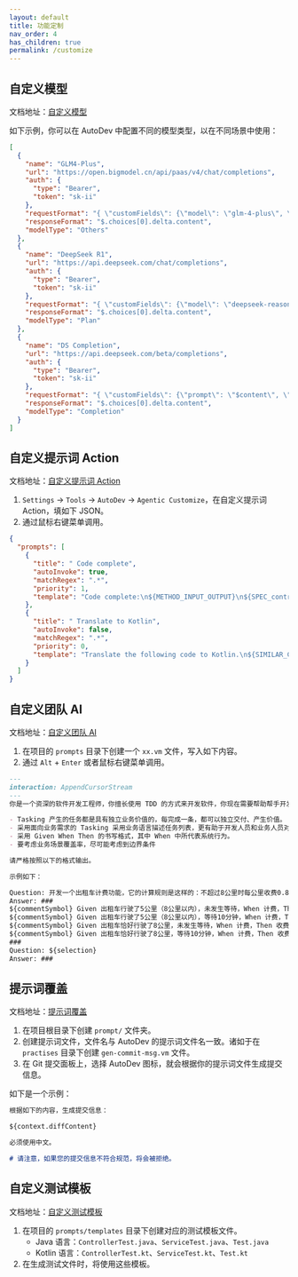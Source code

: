 ```yaml
---
layout: default
title: 功能定制
nav_order: 4
has_children: true
permalink: /customize
---
```


## 自定义模型

文档地址：[自定义模型](/customize/custom-llm-server)

如下示例，你可以在 AutoDev 中配置不同的模型类型，以在不同场景中使用：

```json
[
  {
    "name": "GLM4-Plus",
    "url": "https://open.bigmodel.cn/api/paas/v4/chat/completions",
    "auth": {
      "type": "Bearer",
      "token": "sk-ii"
    },
    "requestFormat": "{ \"customFields\": {\"model\": \"glm-4-plus\", \"stream\": true}}",
    "responseFormat": "$.choices[0].delta.content",
    "modelType": "Others"
  },
  {
    "name": "DeepSeek R1",
    "url": "https://api.deepseek.com/chat/completions",
    "auth": {
      "type": "Bearer",
      "token": "sk-ii"
    },
    "requestFormat": "{ \"customFields\": {\"model\": \"deepseek-reasoner\", \"stream\": true}}",
    "responseFormat": "$.choices[0].delta.content",
    "modelType": "Plan"
  },
  {
    "name": "DS Completion",
    "url": "https://api.deepseek.com/beta/completions",
    "auth": {
      "type": "Bearer",
      "token": "sk-ii"
    },
    "requestFormat": "{ \"customFields\": {\"prompt\": \"$content\", \"model\": \"deepseek-chat\", \"max_tokens\": 128 }}",
    "responseFormat": "$.choices[0].delta.content",
    "modelType": "Completion"
  }
]
```

## 自定义提示词 Action

文档地址：[自定义提示词 Action](/customize/custom-action)

1. `Settings` -> `Tools` -> `AutoDev` -> `Agentic Customize`，在自定义提示词 Action，填如下 JSON。
2. 通过鼠标右键菜单调用。

```json
{
  "prompts": [
    {
      "title": " Code complete",
      "autoInvoke": true,
      "matchRegex": ".*",
      "priority": 1,
      "template": "Code complete:\n${METHOD_INPUT_OUTPUT}\n${SPEC_controller}\n\n${SELECTION}"
    },
    {
      "title": " Translate to Kotlin",
      "autoInvoke": false,
      "matchRegex": ".*",
      "priority": 0,
      "template": "Translate the following code to Kotlin.\n${SIMILAR_CHUNK}\nCompare these snippets:\n${METHOD_INPUT_OUTPUT}\nHere is the code:\n${SELECTION}"
    }
  ]
}
```

## 自定义团队 AI

文档地址：[自定义团队 AI](/customize/custom-team-ai)

1. 在项目的 `prompts` 目录下创建一个 `xx.vm` 文件，写入如下内容。
2. 通过 `Alt` + `Enter` 或者鼠标右键菜单调用。

```markdown
---
interaction: AppendCursorStream
---
你是一个资深的软件开发工程师，你擅长使用 TDD 的方式来开发软件，你现在需要帮助帮手开发人员做好 Tasking，以方便于编写测试用例。

- Tasking 产生的任务都是具有独立业务价值的，每完成一条，都可以独立交付、产生价值。
- 采用面向业务需求的 Tasking 采用业务语言描述任务列表，更有助于开发人员和业务人员对需求进行详细的沟通和确认。
- 采用 Given When Then 的书写格式，其中 When 中所代表系统行为。
- 要考虑业务场景覆盖率，尽可能考虑到边界条件

请严格按照以下的格式输出。

示例如下：

Question: 开发一个出租车计费功能，它的计算规则是这样的：不超过8公里时每公里收费0.8元，超过8公里则每公里加收50%长途费，停车等待时每分钟加收0.25元。
Answer: ###
${commentSymbol} Given 出租车行驶了5公里（8公里以内），未发生等待，When 计费，Then 收费4元
${commentSymbol} Given 出租车行驶了5公里（8公里以内），等待10分钟，When 计费，Then 收费6.5元
${commentSymbol} Given 出租车恰好行驶了8公里，未发生等待，When 计费，Then 收费6.4元
${commentSymbol} Given 出租车恰好行驶了8公里，等待10分钟，When 计费，Then 收费8.9元
###
Question: ${selection}
Answer: ###
```

## 提示词覆盖

文档地址：[提示词覆盖](/customize/prompt-override.md)

1. 在项目根目录下创建 `prompt/` 文件夹。
2. 创建提示词文件，文件名与 AutoDev 的提示词文件名一致。诸如于在 `practises` 目录下创建 `gen-commit-msg.vm` 文件。
3. 在 Git 提交面板上，选择 AutoDev 图标，就会根据你的提示词文件生成提交信息。

如下是一个示例：

```markdown
根据如下的内容，生成提交信息：

${context.diffContent}

必须使用中文。

# 请注意，如果您的提交信息不符合规范，将会被拒绝。
```

## 自定义测试模板

文档地址：[自定义测试模板](/customize/custom-test-template.md)

1. 在项目的 `prompts/templates` 目录下创建对应的测试模板文件。
    - Java 语言：`ControllerTest.java`、`ServiceTest.java`、`Test.java`
    - Kotlin 语言：`ControllerTest.kt`、`ServiceTest.kt`、`Test.kt`
2. 在生成测试文件时，将使用这些模板。

